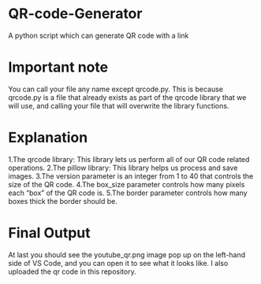 # QR-code-Generator
A python script which can generate QR code with a link

# Important note
You can call your file any name except qrcode.py. This is because qrcode.py is a file that already exists as part of the qrcode library that we will use, and calling your file that will overwrite the library functions.

# Explanation
1.The qrcode library: This library lets us perform all of our QR code related operations.
2.The pillow library: This library helps us process and save images.
3.The version parameter is an integer from 1 to 40 that controls the size of the QR code.
4.The box_size parameter controls how many pixels each “box” of the QR code is.
5.The border parameter controls how many boxes thick the border should be.

# Final Output
At last you should see the youtube_qr.png image pop up on the left-hand side of VS Code, and you can open it to see what it looks like. I also uploaded the qr code in this repository.
